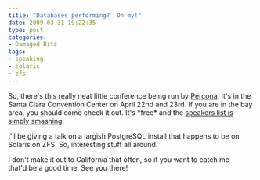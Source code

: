 ```yaml
---
title: "Databases performing?  Oh my!"
date: 2009-03-31 19:22:35
type: post
categories:
- Damaged Bits
tags:
- speaking
- solaris
- zfs
---
```


<p>So, there's this really neat little conference being run by <a href="http://percona.com/">Percona</a>.  It's in the Santa Clara Convention Center on April 22nd and 23rd.  If you are in the bay area, you should come check it out.  It's *free* and the <a href="http://conferences.percona.com/percona-performance-conference-2009/schedule.html">speakers list is simply smashing</a>.</p>  <p>I'll be giving a talk on a largish PostgreSQL install that happens to be on Solaris on ZFS.  So, interesting stuff all around.</p>  <p>I don't make it out to California that often, so if you want to catch me -- that'd be a good time.  See you there!</p>
